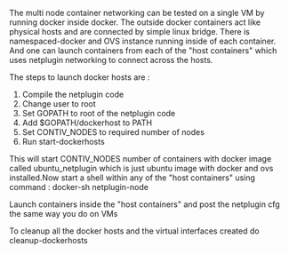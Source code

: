 The multi node container networking can be tested on a single VM by running docker inside docker. The outside docker containers act like physical hosts and are connected by simple linux bridge. There is namespaced-docker and OVS instance running inside of each container. And one can launch containers from each of the "host containers" which uses netplugin networking to connect across the hosts. 

The steps to launch docker hosts are : 

1. Compile the netplugin code
2. Change user to root
3. Set GOPATH to root of the netplugin code 
4. Add $GOPATH/dockerhost to PATH
5. Set CONTIV_NODES to required number of nodes
6. Run start-dockerhosts

This will start CONTIV_NODES number of containers with docker image called ubuntu_netplugin which is just ubuntu image with docker and ovs installed.Now start a shell within any of the "host containers" using command :
docker-sh netplugin-node<x>

Launch containers inside the "host containers" and post the netplugin cfg the same way you do on VMs 

To cleanup all the docker hosts and the virtual interfaces created do 
cleanup-dockerhosts




